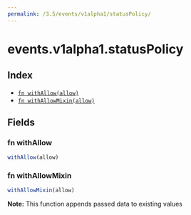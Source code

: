 ```yaml
---
permalink: /3.5/events/v1alpha1/statusPolicy/
---
```


# events.v1alpha1.statusPolicy



## Index

* [`fn withAllow(allow)`](#fn-withallow)
* [`fn withAllowMixin(allow)`](#fn-withallowmixin)

## Fields

### fn withAllow

```ts
withAllow(allow)
```



### fn withAllowMixin

```ts
withAllowMixin(allow)
```



**Note:** This function appends passed data to existing values